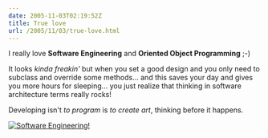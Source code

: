 ```yaml
---
date: 2005-11-03T02:19:52Z
title: True love
url: /2005/11/03/true-love.html
---
```


<p>I really love <strong>Software Engineering</strong> and <strong>Oriented Object Programming</strong> ;-) </p>
<p>It looks <em>kinda freakin'</em> but when you set a good design and you only need to subclass and override some methods... and this saves your day and gives you more hours for sleeping... you just realize that thinking in software architecture terms really rocks!</p>
<p>Developing isn't <em>to program</em> is <em>to create art</em>, thinking before it happens.</p>
<p><a href="http://static.flickr.com/32/59264947_e74ac2ec1e_o.jpg"><img src="http://static.flickr.com/32/59264947_e74ac2ec1e_m.jpg" alt="Software Engineering!" /></a></p>
